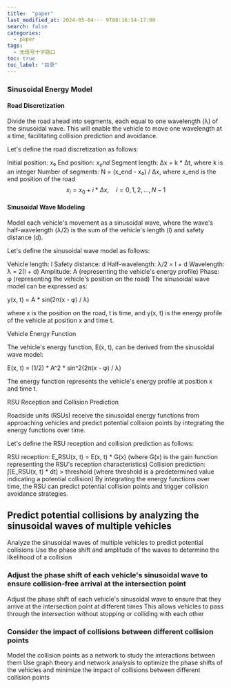 ```yaml
---
title:  "paper"
last_modified_at: 2024-05-04··· 9T08:16:34-17:00
search: false
categories: 
  - paper
tags: 
  - 无信号十字路口
toc: true
toc_label: "目录"
---
```





### Sinusoidal Energy Model
#### Road Discretization
Divide the road ahead into segments, each equal to one wavelength (λ) of the sinusoidal wave. This will enable the vehicle to move one wavelength at a time, facilitating collision prediction and avoidance.

Let's define the road discretization as follows:

Initial position: $x₀$
End position: $x_end$
Segment length: Δx = k * Δt, where k is an integer
Number of segments: N = (x_end - x₀) / Δx, where x_end is the end position of the road
$$x_i = x_0 + i * \Delta x, \quad i = 0, 1, 2, ..., N-1$$

#### Sinusoidal Wave Modeling

Model each vehicle's movement as a sinusoidal wave, where the wave's half-wavelength (λ/2) is the sum of the vehicle's length (l) and safety distance (d).

Let's define the sinusoidal wave model as follows:

Vehicle length: l
Safety distance: d
Half-wavelength: λ/2 = l + d
Wavelength: λ = 2(l + d)
Amplitude: A (representing the vehicle's energy profile)
Phase: φ (representing the vehicle's position on the road)
The sinusoidal wave model can be expressed as:

y(x, t) = A * sin(2π(x - φ) / λ)

where x is the position on the road, t is time, and y(x, t) is the energy profile of the vehicle at position x and time t.

Vehicle Energy Function

The vehicle's energy function, E(x, t), can be derived from the sinusoidal wave model:

E(x, t) = (1/2) * A^2 * sin^2(2π(x - φ) / λ)

The energy function represents the vehicle's energy profile at position x and time t.

RSU Reception and Collision Prediction

Roadside units (RSUs) receive the sinusoidal energy functions from approaching vehicles and predict potential collision points by integrating the energy functions over time.

Let's define the RSU reception and collision prediction as follows:

RSU reception: E_RSU(x, t) = E(x, t) * G(x) (where G(x) is the gain function representing the RSU's reception characteristics)
Collision prediction: ∫[E_RSU(x, t) * dt] > threshold (where threshold is a predetermined value indicating a potential collision)
By integrating the energy functions over time, the RSU can predict potential collision points and trigger collision avoidance strategies.



## Predict potential collisions by analyzing the sinusoidal waves of multiple vehicles

Analyze the sinusoidal waves of multiple vehicles to predict potential collisions
Use the phase shift and amplitude of the waves to determine the likelihood of a collision
### Adjust the phase shift of each vehicle's sinusoidal wave to ensure collision-free arrival at the intersection point

Adjust the phase shift of each vehicle's sinusoidal wave to ensure that they arrive at the intersection point at different times
This allows vehicles to pass through the intersection without stopping or colliding with each other
### Consider the impact of collisions between different collision points

Model the collision points as a network to study the interactions between them
Use graph theory and network analysis to optimize the phase shifts of the vehicles and minimize the impact of collisions between different collision points